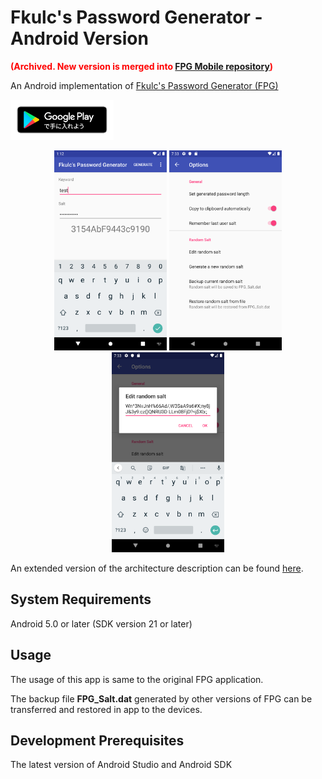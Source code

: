 # Fkulc's Password Generator - Android Version
<strong style="color: red;">(Archived. New version is merged into <a href="https://github.com/xlfdll/FPGMobile">FPG Mobile repository</a>)</strong>

An Android implementation of [Fkulc's Password Generator (FPG)](https://github.com/xlfdll/FPG)

<a href="https://play.google.com/store/apps/details?id=org.xlfdll.nb.fpg">
  <img src="https://github.com/xlfdll/xlfdll.github.io/raw/master/images/google-play-badge.png" alt="Get Fkulc's Password Generator (Android) on Google Play Store" height="64">
</a>

<p align="center">
  <img src="https://github.com/xlfdll/xlfdll.github.io/raw/master/images/projects/FPG/Android/FPGAndroid-Password.png"
       alt="Fkulc's Password Generator (Android) - Password Screen" height="320"> <img src="https://github.com/xlfdll/xlfdll.github.io/raw/master/images/projects/FPG/Android/FPGAndroid-Options.png"
       alt="Fkulc's Password Generator (Android) - Options Screen" height="320"> <img src="https://github.com/xlfdll/xlfdll.github.io/raw/master/images/projects/FPG/Android/FPGAndroid-EditRandomSalt.png"
       alt="Fkulc's Password Generator (Android) - Edit Random Salt Alert Dialog" height="320">
</p>

An extended version of the architecture description can be found [here](https://github.com/xlfdll/FPG/blob/master/Docs/A%20Hash-Based%20Password%20Management%20System.pdf).

## System Requirements
Android 5.0 or later (SDK version 21 or later)

## Usage
The usage of this app is same to the original FPG application.

The backup file **FPG_Salt.dat** generated by other versions of FPG can be transferred and restored in app to the devices.

## Development Prerequisites
The latest version of Android Studio and Android SDK
